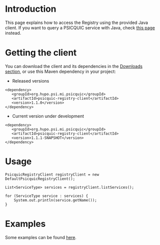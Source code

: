 # Introduction #

This page explains how to access the Registry using the provided Java client. If you want to query a PSICQUIC service with Java, check [this page](JavaClient.md) instead.

# Getting the client #

You can download the client and its dependencies in the [Downloads section](http://code.google.com/p/psicquic/downloads/list), or use this Maven dependency in your project:

  * Released versions
```
<dependency>
   <groupId>org.hupo.psi.mi.psicquic</groupId>
   <artifactId>psicquic-registry-client</artifactId>
   <version>1.1.0</version>
</dependency>
```

  * Current version under development
```
<dependency>
   <groupId>org.hupo.psi.mi.psicquic</groupId>
   <artifactId>psicquic-registry-client</artifactId>
   <version>1.1.1-SNAPSHOT</version>
</dependency>
```

# Usage #

```
PsicquicRegistryClient registryClient = new DefaultPsicquicRegistryClient();

List<ServiceType> services = registryClient.listServices();

for (ServiceType service : services) {
    System.out.println(service.getName());
}
```

# Examples #

Some examples can be found [here](http://code.google.com/p/intact/source/browse/repo#repo%2Fsite%2Ftrunk%2Fintact-course%2Fsrc%2Fmain%2Fjava%2Fintact%2Fsolution%2Fpsicquic%2Fregistry).